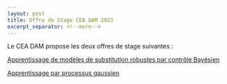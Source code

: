 ```yaml
---
layout: post
title: Offre de Stage CEA DAM 2023
excerpt_separator: <!--more-->
---
```


Le CEA DAM propose les deux offres de stage suivantes :

[Apprentissage de modèles de substitution robustes par contrôle Bayésien](/files/jobs/offre-CEA-DAM-1.pdf)

[Apprentissage par processus gaussien](/files/jobs/offre-CEA-DAM-2.pdf)
